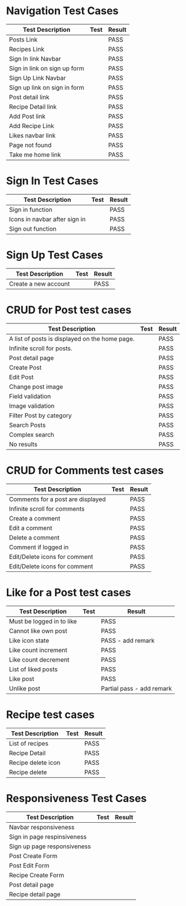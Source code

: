 # Navigation Test Cases
| Test Description              | Test | Result |
|-------------------------------|------------------------------------------|--------|
|Posts Link||PASS|
|Recipes Link||PASS|
|Sign In link Navbar||PASS|
|Sign in link on sign up form||PASS|
|Sign Up Link Navbar||PASS|
|Sign up link on sign in form||PASS|
|Post detail link||PASS|
|Recipe Detail link||PASS|
|Add Post link||PASS|
|Add Recipe Link ||PASS|
|Likes navbar link||PASS|
|Page not found||PASS|
|Take me home link||PASS|

# Sign In Test Cases
| Test Description              | Test | Result |
|-------------------------------|------------------------------------------|--------|
|Sign in function||PASS|
|Icons in navbar after sign in||PASS|
|Sign out function||PASS|

# Sign Up Test Cases
| Test Description              | Test | Result |
|-------------------------------|------------------------------------------|--------|
|Create a new account||PASS|

# CRUD for Post test cases
| Test Description              | Test | Result |
|-------------------------------|------------------------------------------|--------|
|A list of posts is displayed on the home page.||PASS|
|Infinite scroll for posts.||PASS|
|Post detail page||PASS|
|Create Post||PASS|
|Edit Post||PASS|
|Change post image||PASS|
|Field validation||PASS|
|Image validation||PASS|
|Filter Post by category||PASS|
|Search Posts||PASS|
|Complex search||PASS|
|No results||PASS|

# CRUD for Comments test cases
| Test Description              | Test | Result |
|-------------------------------|------------------------------------------|--------|
|Comments for a post are displayed||PASS|
|Infinite scroll for comments||PASS|
|Create a comment||PASS|
|Edit a comment||PASS|
|Delete a comment||PASS|
|Comment if logged in||PASS|
|Edit/Delete icons for comment||PASS|
|Edit/Delete icons for comment||PASS|

# Like for a Post test cases
| Test Description              | Test | Result |
|-------------------------------|------------------------------------------|--------|
|Must be logged in to like||PASS|
|Cannot like own post||PASS|
|Like icon state||PASS - add remark|
|Like count increment||PASS|
|Like count decrement||PASS|
|List of liked posts||PASS|
|Like post||PASS|
|Unlike post||Partial pass - add remark|

# Recipe test cases
| Test Description              | Test | Result |
|-------------------------------|------------------------------------------|--------|
|List of recipes||PASS|
|Recipe Detail||PASS|
|Recipe delete icon||PASS|
|Recipe delete||PASS|

# Responsiveness Test Cases
| Test Description              | Test | Result |
|-------------------------------|------------------------------------------|--------|
|Navbar responsiveness|||
|Sign in page respinsiveness|||
|Sign up page responsiveness|||
|Post Create Form|||
|Post Edit Form|||
|Recipe Create Form|||
|Post detail page|||
|Recipe detail page|||